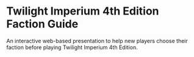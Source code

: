# Twilight Imperium 4th Edition Faction Guide

An interactive web-based presentation to help new players choose their faction before playing Twilight Imperium 4th Edition.
